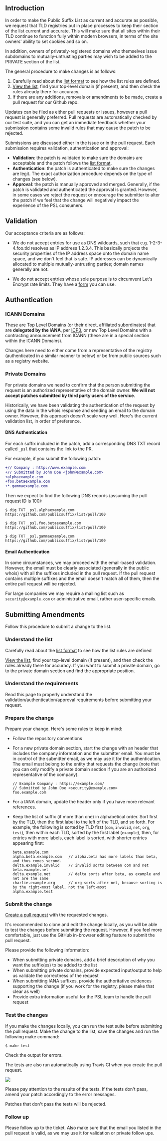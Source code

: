 ## Introduction

In order to make the Public Suffix List as current and accurate as possible, we request that TLD registries put in place processes to keep their section of the list current and accurate. This will make sure that all sites within their TLD continue to function fully within modern browsers, in terms of the site owners' ability to set cookies and so on.

In addition, owners of privately-registered domains who themselves issue subdomains to mutually-untrusting parties may wish to be added to the PRIVATE section of the list.

The general procedure to make changes is as follows:

1. Carefully read about the [list format](https://publicsuffix.org/list/#list-format) to see how the list rules are defined.
2. [View the list](https://publicsuffix.org/list/), find your top-level domain (if present), and then check the rules already there for accuracy.
3. If there are any additions, removals or amendments to be made, create a pull request for our Github repo.

Updates can be filed as either pull requests or issues, however a pull request is generally preferred. Pull requests are automatically checked by our test suite, and you can get an immediate feedback whether your submission contains some invalid rules that may cause the patch to be rejected.

Submissions are discussed either in the issue or in the pull request. Each submission requires validation, authentication and approval:

- **Validation**: the patch is validated to make sure the domains are acceptable and the patch follows the [list format](https://publicsuffix.org/list/).
- **Authentication**: the patch is authenticated to make sure the changes are legit. The exact authorization procedure depends on the type of changes (see below).
- **Approval**: the patch is manually approved and merged. Generally, if the patch is validated and authenticated the approval is granted. However, in some cases we reject the request or encourage the submitter to alter the patch if we feel that the change will negatively impact the experience of the PSL consumers.

## Validation

Our acceptance criteria are as follows:

* We do not accept entries for use as DNS wildcards, such that e.g. 1-2-3-4.foo.tld resolves as IP address 1.2.3.4. This basically projects the security properties of the IP address space onto the domain name space, and we don't feel that is safe. IP addresses can be dynamically allocated to multiple mutually-untrusting parties; domain names generally are not.

* We do not accept entries whose sole purpose is to circumvent Let's Encrypt rate limits. They have a [form](https://letsencrypt.org/docs/rate-limits/) you can use.

## Authentication

### ICANN Domains

These are Top Level Domains (or their direct, affiliated subordinates) that are **delegated by the IANA**, per [ICP3](https://www.icann.org/resources/pages/unique-authoritative-root-2012-02-25-en), or new Top Level Domains with a contracting announcement from ICANN (these are in a special section within the ICANN Domains).  

Changes here need to either come from a representative of the registry (authenticated in a similar manner to below) or be from public sources such as a registry website.

### Private Domains

For private domains we need to confirm that the person submitting the request is an authorized representative of the domain owner. **We will not accept patches submitted by third party users of the service**.

Historically, we have been validating the authentication of the request by using the data in the whois response and sending an email to the domain owner. However, this approach doesn't scale very well. Here's the current validation list, in order of preference.

#### DNS Authentication

For each suffix included in the patch, add a corresponding DNS TXT record called `_psl` that contains the link to the PR.

For example, if you submit the following patch:

```diff
+// Company : http://www.example.com
+// Submitted by John Doe <john@example.com>
+alphaexample.com
+foo.betaexample.com
+*.gammaexample.com
```

Then we expect to find the following DNS records (assuming the pull request ID is 100):

```
$ dig TXT _psl.alphaexample.com
https://github.com/publicsuffix/list/pull/100

$ dig TXT _psl.foo.betaexample.com
https://github.com/publicsuffix/list/pull/100

$ dig TXT _psl.gammaexample.com
https://github.com/publicsuffix/list/pull/100
```

#### Email Authentication

In some circumstances, we may proceed with the email-based validation. However, the email must be clearly associated (generally in the public whois) with all the suffixes included in the pull request. If the pull request contains multiple suffixes and the email doesn't match all of them, then the entire pull request will be rejected.

For large companies we may require a mailing list such as `security@example.com` or administrative email, rather user-specific emails.

## Submitting Amendments

Follow this procedure to submit a change to the list.

### Understand the list

Carefully read about the [list format](https://publicsuffix.org/list/#list-format) to see how the list rules are defined

[View the list](https://publicsuffix.org/list/), find your top-level domain (if present), and then check the rules already there for accuracy. If you want to submit a private domain, go to the private domain section and find the appropriate position.

### Understand the requirements

Read this page to properly understand the validation/authentication/approval requirements before submitting your request.

### Prepare the change

Prepare your change. Here's some rules to keep in mind:

- Follow the repository conventions

- For a new private domain section, start the change with an header that includes the company information and the submitter email. You must be in control of the submitter email, as we may use it for the authentication. The email must belong to the entity that requests the change (note that you can only modify a private domain section if you are an authorized representative of the company).

   ```
   // Example Company : https://example.com/
   // Submitted by John Doe <security@example.com>
   foo.example.com
   ```

- For a IANA domain, update the header only if you have more relevant references.

- Keep the list of suffix (if more than one) in alphabetical order. Sort first by the TLD, then the first label to the left of the TLD, and so forth. For example, the following is sorted by TLD first (`com`, `invalid`, `net`, `org`, `test`), then within each TLD, sorted by the first label (`example`), then, for entries with more labels, each label is sorted, with shorter entries appearing first:

   ```
   beta.example.com
   alpha.beta.example.com   // alpha.beta has more labels than beta, and thus comes second.
   delta.example.invalid    // invalid sorts between com and net
   beta.example.net
   delta.example.net        // delta sorts after beta, as example and net are the same
   charlie.example.org      // org sorts after net, because sorting is by the right-most label, not the left-most
   alpha.example.test
   ```

### Submit the change

[Create a pull request](https://help.github.com/articles/creating-a-pull-request/) with the requested changes.

It's recommended to clone and edit the change locally, as you will be able to test the changes before submitting the request. However, if you feel more comfortable, just use the GitHub in-browser editing feature to submit the pull request.

Please provide the following information:

- When submitting private domains, add a brief description of why you want the suffix(es) to be added to the list
- When submitting private domains, provide expected input/output to help us validate the correctness of the request
- When submitting IANA suffixes, provide the authoritative evidences supporting the change (if you work for the registry, please make that clear as well)
- Provide extra information useful for the PSL team to handle the pull request

### Test the changes

If you make the changes locally, you can run the test suite before submitting the pull request. Make the change to the list, save the changes and run the following make command:

```
$ make test
```

Check the output for errors.

The tests are also run automatically using Travis CI when you create the pull request. 

![](http://cl.ly/3i312c2L0z1t/Screen%20Shot%202016-03-10%20at%2019.24.26.png)

Please pay attention to the results of the tests. If the tests don't pass, amend your patch accordingly to the error messages.

Patches that don't pass the tests will be rejected.

### Follow up

Please follow up to the ticket. Also make sure that the email you listed in the pull request is valid, as we may use it for validation or private follow ups.
